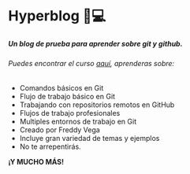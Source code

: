 # Hyperblog 📖💻
##### Un blog de prueba para aprender sobre git y github.

###### Puedes encontrar el curso [aquí](https://platzi.com/cursos/git-github/?utm_source=google&utm_medium=cpc&utm_campaign=17050344175&utm_adgroup=136855261105&utm_content=608267303205&gclsrc=aw.ds "aquí"), aprenderas sobre:
- Comandos básicos en Git
- Flujo de trabajo básico en Git
- Trabajando con repositorios remotos en GitHub
- Flujos de trabajo profesionales
- Multiples entornos de trabajo en Git
- Creado por Freddy Vega
- Incluye gran variedad de temas y ejemplos
- No te arrepentirás.


**¡Y MUCHO M&Aacute;S!**